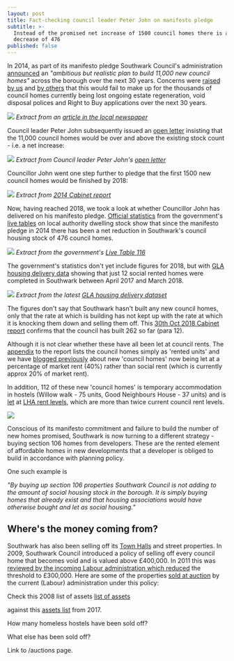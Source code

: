 ```yaml
---
layout: post
title: Fact-checking council leader Peter John on manifesto pledge
subtitle: >-
  Instead of the promised net increase of 1500 council homes there is a net
  decrease of 476
published: false
---
```

In 2014, as part of its manifesto pledge Southwark Council's administration [announced](http://www.southwarklabour.co.uk/latest-news/southwark/news.aspx?p=102262) an _"ambitious but realistic plan to build 11,000 new council homes"_ across the borough over the next 30 years. Concerns were [raised by us](http://35percent.org/the-southwark-clearances) and [by others](https://crappistmartin.github.io/images/SNHeygateOverage.pdf) that this would fail to make up for the thousands of council homes currently being lost ongoing estate regeneration, void disposal polices and Right to Buy applications over the next 30 years.

![](https://crappistmartin.github.io/images/SN1100homes.png)
*Extract from an [article in the local newspaper](https://crappistmartin.github.io/images/SNHeygateOverage.pdf)*

Council leader Peter John subsequently issued an [open letter](http://35percent.org/img/pj11000councilhomesletter.pdf) insisting that the 11,000 council homes would be over and above the existing stock count - i.e. a net increase:

![](http://35percent.org/img/pj11000councilhomesletter.png)
*Extract from Council leader Peter John's [open letter](http://35percent.org/img/pj11000councilhomesletter.pdf)*

Councillor John went one step further to pledge that the first 1500 new council homes would be finished by 2018:

![](http://35percent.org/img/1500councilhomes.png)
*Extract from [2014 Cabinet report](http://moderngov.southwark.gov.uk/documents/s47488/Report%20Long%20term%20plans%20for%20the%20delivery%20of%20new%20council%20homes.pdf)*


Now, having reached 2018, we took a look at whether Councillor John has delivered on his manifesto pledge. [Official statistics](https://www.gov.uk/government/uploads/system/uploads/attachment_data/file/674346/LT_116.xlsx) from the government's [live tables](https://www.gov.uk/government/statistical-data-sets/live-tables-on-dwelling-stock-including-vacants) on local authority dwelling stock show that since the manifesto pledge in 2014 there has been a net reduction in Southwark's council housing stock of 476 council homes.

![](http://35percent.org/img/livetableextract.png)
*Extract from the government's [Live Table 116](https://www.gov.uk/government/uploads/system/uploads/attachment_data/file/674346/LT_116.xlsx)*

The government's statistics don't yet include figures for 2018, but with [GLA housing delivery data](https://www.london.gov.uk/sites/default/files/affordable_housing_starts_and_completions_-_end_of_june_2018.xls) showing that just 12 social rented homes were completed in Southwark between April 2017 and March 2018.

![](http://35percent.org/img/glacompletions.png)
*Extract from the latest [GLA housing delivery dataset](https://www.london.gov.uk/sites/default/files/affordable_housing_starts_and_completions_-_end_of_june_2018.xls)*

The figures don't say that Southwark hasn't built any new council homes, only that the rate at which is building has not kept up with the rate at which it is knocking them down and selling them off. This [30th Oct 2018 Cabinet report](http://moderngov.southwark.gov.uk/documents/s78248/Report%20New%20Homes%20Programme%20Delivery%20Model%20Review%202018.pdf) confirms that the council has built 262 so far (para 12). 

Although it is not clear whether these have all been let at council rents. The [appendix](http://moderngov.southwark.gov.uk/documents/s78251/Appendix%202%20Map%20showing%20approved%20schemes.pdf) to the report lists the council homes simply as 'rented units' and we have [blogged previously](http://35percent.org/2017-04-29-blackfriars-affordable-housing-circus/#10m-wasted-and-new-council-homes-not-even-social-rent) about new 'council homes' now being let at a percentage of market rent (40%) rather than social rent (which is currently approx 20% of market rent). 

In addition, 112 of these new 'council homes' is temporary accommodation in hostels (Willow walk - 75 units, Good Neighbours House - 37 units) and is [let](http://moderngov.southwark.gov.uk/documents/s65880/Temporary%20Accommodation%20Report.pdf) at [LHA rent levels](https://lha-direct.voa.gov.uk/SearchResults.aspx?LocalAuthorityId=28&LHACategory=999&Month=10&Year=2018&SearchPageParameters=true), which are more than twice current council rent levels.

![](http://35percent.org/img/lharates.png)

Conscious of its manifesto commitment and failure to build the number of new homes promised, Southwark is now turning to a different strategy - buying section 106 homes from developers. These are the rented element of affordable homes in new developments that a developer is obliged to build in accordance with planning policy.

One such example is 

_"By buying up section 106 properties Southwark Council is not adding to the amount of social housing stock in the borough. It is simply buying homes that already exist and that housing associations would have otherwise bought and let as social housing.”_

## Where's the money coming from?

Southwark has also been selling off its [Town Halls](http://35percent.org/southwark-town-halls/) and street properties. In 2009, Southwark Council introduced a policy of selling off every council home that becomes void and is valued above £400,000. In 2011 this was [reviewed by the incoming Labour administration which reduced](http://moderngov.southwark.gov.uk/documents/s19458/Report%20Review%20of%20Void%20Disposal%20Strategy.pdf) the threshold to £300,000. Here are some of the properties [sold at auction](http://35percent.org/img/sold_by_southwark.pdf) by the current (Labour) administration under this policy:



Check this 2008 list of assets
[list of assets](/img/item9assetslist.pdf)

against this [assets list](/img/assetslist.xls) from 2017.

How many homeless hostels have been sold off?

What else has been sold off?

Link to /auctions page.
